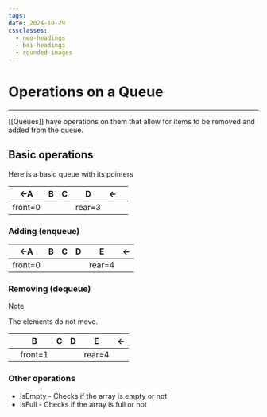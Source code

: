 ```yaml
---
tags: 
date: 2024-10-29
cssclasses:
  - neo-headings
  - bai-headings
  - rounded-images
---
```

# Operations on a Queue

***
[[Queues]] have operations on them that allow for items to be removed and added from the queue.
## Basic operations
Here is a basic queue with its pointers

| <-A     | B   | C   | D      | <-  |     |
| ------- | --- | --- | ------ | --- | --- |
| front=0 |     |     | rear=3 |     |     |
### Adding (enqueue)

| <-A     | B   | C   | D   | E      | <-  |
| ------- | --- | --- | --- | ------ | --- |
| front=0 |     |     |     | rear=4 |     |
### Removing (dequeue)
>[!note] 
> The elements do not move.

|     | B       | C   | D   | E      | <-  |
| --- | ------- | --- | --- | ------ | --- |
|     | front=1 |     |     | rear=4 |     |

### Other operations
- isEmpty - Checks if the array is empty or not
- isFull - Checks if the array is full or not